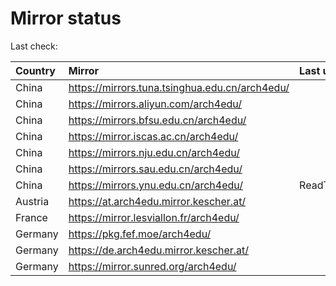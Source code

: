 <script src="./time.js"></script>
# Mirror status
Last check: <script type="text/javascript">localize(1683393284.869166);</script>

|Country|Mirror|Last update|
|:------|:-----|:----------|
|China|https://mirrors.tuna.tsinghua.edu.cn/arch4edu/|<script type="text/javascript">localize(1683354811);</script>|
|China|https://mirrors.aliyun.com/arch4edu/|<script type="text/javascript">localize(1683311323);</script>|
|China|https://mirrors.bfsu.edu.cn/arch4edu/|<script type="text/javascript">localize(1683354811);</script>|
|China|https://mirror.iscas.ac.cn/arch4edu/|<script type="text/javascript">localize(1683354811);</script>|
|China|https://mirrors.nju.edu.cn/arch4edu/|<script type="text/javascript">localize(1683354811);</script>|
|China|https://mirrors.sau.edu.cn/arch4edu/|<script type="text/javascript">localize(1673850842);</script>|
|China|https://mirrors.ynu.edu.cn/arch4edu/|ReadTimeout|
|Austria|https://at.arch4edu.mirror.kescher.at/|<script type="text/javascript">localize(1683354811);</script>|
|France|https://mirror.lesviallon.fr/arch4edu/|<script type="text/javascript">localize(1683354811);</script>|
|Germany|https://pkg.fef.moe/arch4edu/|<script type="text/javascript">localize(1683354811);</script>|
|Germany|https://de.arch4edu.mirror.kescher.at/|<script type="text/javascript">localize(1683354811);</script>|
|Germany|https://mirror.sunred.org/arch4edu/|<script type="text/javascript">localize(1683354811);</script>|

<script src="./tablefilter/tablefilter.js"></script>
<script src="./table.js"></script>